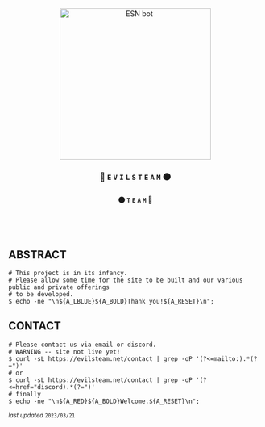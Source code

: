 <div align="center">

<img src="https://i.imgur.com/ZWHe7mr.png" title="ESN bot" width="300rem"/>

### 🔴 `E` `V` `I` `L` `S` `T` `E` `A` `M` ⚫️  
#### ⚫️ `T` `E` `A` `M`  🔴 

<br />  <br />  

</div>

## ABSTRACT

```shell
# This project is in its infancy. 
# Please allow some time for the site to be built and our various public and private offerings
# to be developed. 
$ echo -ne "\n${A_LBLUE}${A_BOLD}Thank you!${A_RESET}\n";
```

## CONTACT

```shell
# Please contact us via email or discord. 
# WARNING -- site not live yet!
$ curl -sL https://evilsteam.net/contact | grep -oP '(?<=mailto:).*(?=")' 
# or
$ curl -sL https://evilsteam.net/contact | grep -oP '(?<=href="discord).*(?=")' 
# finally
$ echo -ne "\n${A_RED}${A_BOLD}Welcome.${A_RESET}\n";
```

<sub><i>last updated </i><code>2023/03/21</code></sub>
